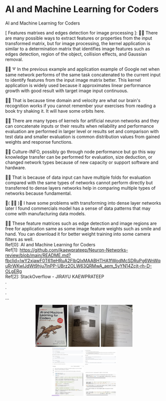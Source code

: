 # AI and Machine Learning for Coders
AI and Machine Learning for Coders

[ Features matrixes and edges detection for image processing ]: 🧸💬 There are many possible ways to extract features or properties from the input transformed matrix, but for image processing, the kernel application is similar to a determination matrix that identifies image features such as edges detection, region of the object, collision effects, and Gaussian removal. </br>

🐑💬 ➰ In the previous example and application example of Google net when same network performs of the same task concatenated to the current input to identify features from the input image matrix better. This kernel application is widely used because it approximates linear performance growth with good result with target image input continuous. </br>

🐐💬 That is because time domain and velocity are what our brain's recognition works if you cannot remember your exercises from reading a book try shaking it. It will have some orbits here. </br>

🤠💬 There are many types of kernels for artificial neuron networks and they can concatenate inputs or their results when reliability and performance evaluation are performed in larger level or results set and comparison with test data and smaller evaluation is common distribution values from gained weights and response functions. </br>

🐯💬 Culture-INFO, possibly go through node performance but go this way knowledge transfer can be performed for evaluation, size deduction, or changed network types because of new capacity or support software and hardware. </br>

🦤💬 That is because of data input can have multiple folds for evaluation compared with the same types of networks cannot perform directly but transferred to dense layers networks help in comparing multiple types of networks because fundamental. </br>

💃( 👩‍🏫 )💬 I have some problems with transforming into dense layer networks later I found commercials model has a sense of data patterns that may come with manufacturing data models. </br>

🦁💬 These feature matrices such as edge detection and image regions are free for application same as some image feature weights such as smile and hand. You can download it for better weight training into some camera filters as well. </br>
Ref[0]: AI and Machine Learning for Coders </br>
Ref[1]: https://github.com/jkaewprateep/Neuron-Networks-review/blob/main/README.md?fbclid=IwY2xjawF0T61leHRuA2FlbQIxMAABHTHA1fWodMcSDRuPg6WnWquRrWKwIJdWt9hju7lnPP-UBrz2OLW63QRMwA_aem_5yYN14Zcjt-rh-D-OLgERg </br>
Ref[2]: StackOverflow - JIRAYU KAEWPRATEEP </br>
. </br>
. </br>
. </br>
... </br>

<p align="center" width="100%">
    <img width="20%" src="https://github.com/jkaewprateep/Reading-notes/blob/main/0128.jpg"> 
    <img width="20%" src="https://github.com/jkaewprateep/Reading-notes/blob/main/0129.jpg"> 
    <img width="20%" src="https://github.com/jkaewprateep/Reading-notes/blob/main/0130.jpg"> </br>
    <img width="20%" src="https://github.com/jkaewprateep/Reading-notes/blob/main/0131.jpg"> 
    <img width="20%" src="https://github.com/jkaewprateep/Reading-notes/blob/main/0133.jpg"> </br>    
    <img width="20%" src="https://github.com/jkaewprateep/Reading-notes/blob/main/0132.jpg">      
    <img width="20%" src="https://github.com/jkaewprateep/Reading-notes/blob/main/0134.jpg"> 
</p>
